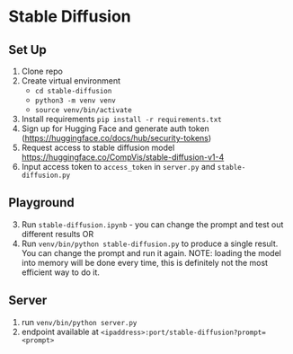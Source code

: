# Stable Diffusion

## Set Up
1. Clone repo
2. Create virtual environment 
    * `cd stable-diffusion`
    * `python3 -m venv venv`
    * `source venv/bin/activate`
2. Install requirements `pip install -r requirements.txt` 
3. Sign up for Hugging Face and generate auth token (https://huggingface.co/docs/hub/security-tokens)
4. Request access to stable diffusion model https://huggingface.co/CompVis/stable-diffusion-v1-4
5. Input access token to `access_token` in `server.py` and `stable-diffusion.py`

## Playground

3. Run `stable-diffusion.ipynb` - you can change the prompt and test out different results OR
4. Run `venv/bin/python stable-diffusion.py` to produce a single result. You can change the prompt and run it again. NOTE: loading the model into memory will be done every time, this is definitely not the most efficient way to do it. 

## Server

1. run `venv/bin/python server.py`
2. endpoint available at `<ipaddress>:port/stable-diffusion?prompt=<prompt>` 